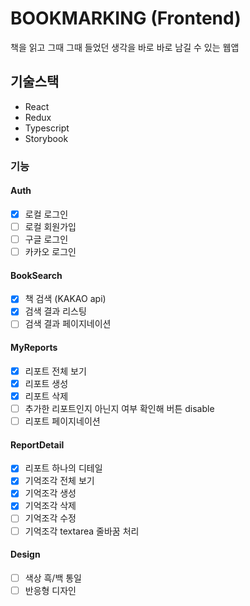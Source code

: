 # BOOKMARKING (Frontend)

책을 읽고 그때 그때 들었던 생각을 바로 바로 남길 수 있는 웹앱

## 기술스택

- React
- Redux
- Typescript
- Storybook

### 기능

#### Auth

- [x] 로컬 로그인
- [ ] 로컬 회원가입
- [ ] 구글 로그인
- [ ] 카카오 로그인

#### BookSearch

- [x] 책 검색 (KAKAO api)
- [x] 검색 결과 리스팅
- [ ] 검색 결과 페이지네이션

#### MyReports

- [x] 리포트 전체 보기
- [x] 리포트 생성
- [x] 리포트 삭제
- [ ] 추가한 리포트인지 아닌지 여부 확인해 버튼 disable
- [ ] 리포트 페이지네이션

#### ReportDetail

- [x] 리포트 하나의 디테일
- [x] 기억조각 전체 보기
- [x] 기억조각 생성
- [x] 기억조각 삭제
- [ ] 기억조각 수정
- [ ] 기억조각 textarea 줄바꿈 처리

#### Design

- [ ] 색상 흑/백 통일
- [ ] 반응형 디자인
